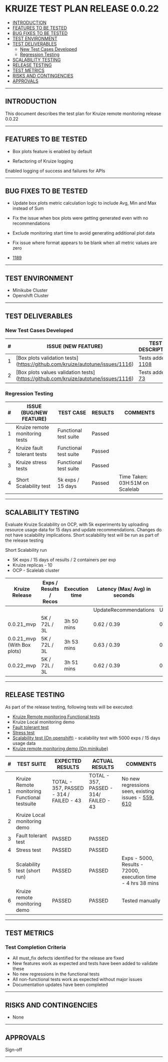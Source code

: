 # KRUIZE TEST PLAN RELEASE 0.0.22

- [INTRODUCTION](#introduction)
- [FEATURES TO BE TESTED](#features-to-be-tested)
- [BUG FIXES TO BE TESTED](#bug-fixes-to-be-tested)
- [TEST ENVIRONMENT](#test-environment)
- [TEST DELIVERABLES](#test-deliverables)
   - [New Test Cases Developed](#new-test-cases-developed)
   - [Regression Testing](#regresion-testing)
- [SCALABILITY TESTING](#scalability-testing)
- [RELEASE TESTING](#release-testing)
- [TEST METRICS](#test-metrics)
- [RISKS AND CONTINGENCIES](#risks-and-contingencies)
- [APPROVALS](#approvals)

-----

## INTRODUCTION

This document describes the test plan for Kruize remote monitoring release 0.0.22

----

## FEATURES TO BE TESTED

* Box plots feature is enabled by default

* Refactoring of Kruize logging

Enabled logging of success and failures for APIs

------

## BUG FIXES TO BE TESTED

* Update box plots metric calculation logic to include Avg, Min and Max instead of Sum
* Fix the issue when box plots were getting generated even with no recommendations
* Exclude monitoring start time to avoid generating additional plot data
* Fix issue where format appears to be blank when all metric values are zero

* [1189](https://github.com/kruize/autotune/pull/1189)

---

## TEST ENVIRONMENT

* Minikube Cluster
* Openshift Cluster 

---

## TEST DELIVERABLES

### New Test Cases Developed

| #   | ISSUE (NEW FEATURE)                                                                                                                  | TEST DESCRIPTION | TEST DELIVERABLES | RESULTS | COMMENTS |
| --- |--------------------------------------------------------------------------------------------------------------------------------------| ---------------- | ----------------- |  -----  | --- |
| 1   | [Box plots validation tests] (https://github.com/kruize/autotune/issues/1116)                                                                   | Tests added - [1108](https://github.com/kruize/autotune/pull/1108) |  | |
| 2   | [Box plots values validation tests] (https://github.com/kruize/autotune/issues/1116)                                                                   | Tests added - [73](https://github.com/kruize/kruize-demos/pull/73) |  | |

### Regression Testing

| #   | ISSUE (BUG/NEW FEATURE)        |  TEST CASE | RESULTS | COMMENTS |
| --- |--------------------------------| ---------------- |---------| --- |
| 1   | Kruize remote monitoring tests | Functional test suite | Passed  | |
| 2   | Kruize fault tolerant tests | Functional test suite | Passed  | |
| 3   | Kruize stress tests | Functional test suite | Passed  | |
| 4   | Short Scalability test         | 5k exps / 15 days | Passed  | Time Taken: 03H:51M on Scalelab

---

## SCALABILITY TESTING

Evaluate Kruize Scalability on OCP, with 5k experiments by uploading resource usage data for 15 days and update recommendations.
Changes do not have scalability implications. Short scalability test will be run as part of the release testing

Short Scalability run
- 5K exps / 15 days of results / 2 containers per exp
- Kruize replicas - 10
- OCP - Scalelab cluster

Kruize Release | Exps / Results / Recos | Execution time        | Latency (Max/ Avg) in seconds |                      |              | Postgres DB size(MB) | Kruize Max CPU | Kruize Max Memory (GB)
-- |------------------------|-----------------------|-------------------------------|----------------------|--------------|----------------------|----------------| --
  |   |     |                   | UpdateRecommendations | UpdateResults                 | LoadResultsByExpName |              |                      |  
0.0.21_mvp | 5K / 72L / 3L          | 3h 50 mins            | 0.62 / 0.39                   | 0.25 / 0.17          | 0.34 / 0.25  | 21417.14             | 6.04           | 35.37
0.0.21_mvp (With Box plots) | 5K / 72L / 3L          | 3h 53 mins            | 0.63 / 0.39                   | 0.25 / 0.17          | 0.35 / 0.25 | 21868.5              | 4.4            | 40.71
0.0.22_mvp | 5K / 72L / 3L                       | 3h 51 mins            | 0.62 / 0.39                   | 0.24 / 0.17          | 0.34 / 0.25  | 21756.32                | 7.12           | 33.64

----
## RELEASE TESTING

As part of the release testing, following tests will be executed:
- [Kruize Remote monitoring Functional tests](/tests/scripts/remote_monitoring_tests/Remote_monitoring_tests.md)
- Kruize Local monitoring demo
- [Fault tolerant test](/tests/scripts/remote_monitoring_tests/fault_tolerant_tests.md)
- [Stress test](/tests/scripts/remote_monitoring_tests/README.md)
- [Scalability test (On openshift)](/tests/scripts/remote_monitoring_tests/scalability_test.md) - scalability test with 5000 exps / 15 days usage data
- [Kruize remote monitoring demo (On minikube)](https://github.com/kruize/kruize-demos/blob/main/monitoring/remote_monitoring_demo/README.md)


| #   | TEST SUITE | EXPECTED RESULTS                        | ACTUAL RESULTS                         | COMMENTS                                                                                                                                              |
| --- | ---------- |-----------------------------------------|----------------------------------------|-------------------------------------------------------------------------------------------------------------------------------------------------------| 
| 1   |  Kruize Remote monitoring Functional testsuite | TOTAL - 357, PASSED - 314 / FAILED - 43 | TOTAL - 357, PASSED - 314/ FAILED - 43 | No new regressions seen, existing issues - [559](https://github.com/kruize/autotune/issues/559), [610](https://github.com/kruize/autotune/issues/610) |
| 2   |  Kruize Local monitoring demo |                                         |                                        |                                                                                                                                                       |
| 3   |  Fault tolerant test | PASSED                                  | PASSED                                 |                                                                                                                                                       |
| 4   |  Stress test | PASSED                                  | PASSED                                 |                                                                                                                                                       |
| 5   |  Scalability test (short run)| PASSED                                  | PASSED                                 | Exps - 5000, Results - 72000, execution time - 4 hrs 38 mins                                                                                          |
| 6   |  Kruize remote monitoring demo | PASSED                                  | PASSED                                 | Tested manually                                                                                                                                       |

---

## TEST METRICS

### Test Completion Criteria

* All must_fix defects identified for the release are fixed
* New features work as expected and tests have been added to validate these
* No new regressions in the functional tests
* All non-functional tests work as expected without major issues
* Documentation updates have been completed

----

## RISKS AND CONTINGENCIES

* None

----
## APPROVALS

Sign-off

----

